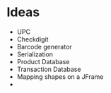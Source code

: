 # Ideas
* UPC
 * Checkdigit
 * Barcode generator
 * Serialization
* Product Database
* Transaction Database
* Mapping shapes on a JFrame
* 